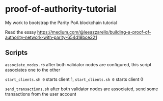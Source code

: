 # proof-of-authority-tutorial
My work to bootstrap the Parity PoA blockchain tutorial

Read the essay
https://medium.com/@leeazzarello/building-a-proof-of-authority-network-with-parity-654d18bce321

## Scripts

`associate_nodes.rb` after both validator nodes are configured, this script associates one to the other  

`start_clients.sh 0` starts client 1, `start_clients.sh 0` starts client 0  

`send_transactions.sh` after both validator nodes are associated, send some transactions from the user account
